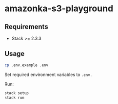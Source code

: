 # amazonka-s3-playground

## Requirements

- Stack >= 2.3.3

## Usage

```bash
cp .env.example .env
```

Set required environment variables to `.env` .

Run:

```bash
stack setup
stack run
```
